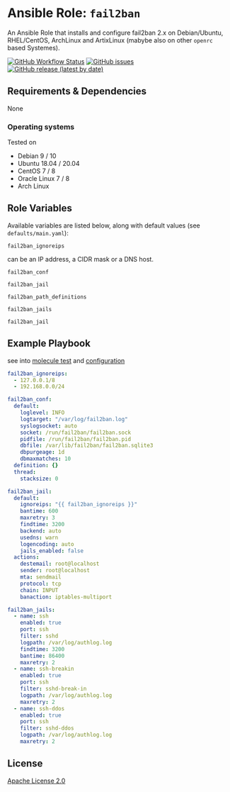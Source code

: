 
# Ansible Role:  `fail2ban`

An Ansible Role that installs and configure fail2ban 2.x on Debian/Ubuntu, RHEL/CentOS, 
ArchLinux and ArtixLinux (mabybe also on other `openrc` based Systemes).


[![GitHub Workflow Status](https://img.shields.io/github/workflow/status/bodsch/ansible-fail2ban/CI)][ci]
[![GitHub issues](https://img.shields.io/github/issues/bodsch/ansible-fail2ban)][issues]
[![GitHub release (latest by date)](https://img.shields.io/github/v/release/bodsch/ansible-fail2ban)][releases]

[ci]: https://github.com/bodsch/ansible-fail2ban/actions
[issues]: https://github.com/bodsch/ansible-fail2ban/issues?q=is%3Aopen+is%3Aissue
[releases]: https://github.com/bodsch/ansible-fail2ban/releases


## Requirements & Dependencies

None

### Operating systems

Tested on

* Debian 9 / 10
* Ubuntu 18.04 / 20.04
* CentOS 7 / 8
* Oracle Linux 7 / 8
* Arch Linux

## Role Variables

Available variables are listed below, along with default values (see `defaults/main.yaml`):

`fail2ban_ignoreips`

can be an IP address, a CIDR mask or a DNS host.

`fail2ban_conf`

`fail2ban_jail`

`fail2ban_path_definitions`

`fail2ban_jails`

`fail2ban_jail`


## Example Playbook

see into [molecule test](molecule/default/converge.yml) and [configuration](molecule/default/group_vars/all/vars.yml)



```yaml
fail2ban_ignoreips:
  - 127.0.0.1/8
  - 192.168.0.0/24

fail2ban_conf:
  default:
    loglevel: INFO
    logtarget: "/var/log/fail2ban.log"
    syslogsocket: auto
    socket: /run/fail2ban/fail2ban.sock
    pidfile: /run/fail2ban/fail2ban.pid
    dbfile: /var/lib/fail2ban/fail2ban.sqlite3
    dbpurgeage: 1d
    dbmaxmatches: 10
  definition: {}
  thread:
    stacksize: 0

fail2ban_jail:
  default:
    ignoreips: "{{ fail2ban_ignoreips }}"
    bantime: 600
    maxretry: 3
    findtime: 3200
    backend: auto
    usedns: warn
    logencoding: auto
    jails_enabled: false
  actions:
    destemail: root@localhost
    sender: root@localhost
    mta: sendmail
    protocol: tcp
    chain: INPUT
    banaction: iptables-multiport

fail2ban_jails:
  - name: ssh
    enabled: true
    port: ssh
    filter: sshd
    logpath: /var/log/authlog.log
    findtime: 3200
    bantime: 86400
    maxretry: 2
  - name: ssh-breakin
    enabled: true
    port: ssh
    filter: sshd-break-in
    logpath: /var/log/authlog.log
    maxretry: 2
  - name: ssh-ddos
    enabled: true
    port: ssh
    filter: sshd-ddos
    logpath: /var/log/authlog.log
    maxretry: 2
```

## License

[Apache License 2.0](LICENSE)
